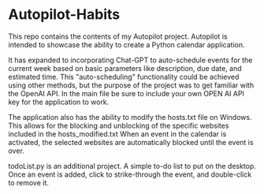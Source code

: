 # Autopilot-Habits

This repo contains the contents of my Autopilot project. Autopilot is intended to showcase the ability to create a Python calendar application. 

It has expanded to incorporating Chat-GPT to auto-schedule events for the current week based on basic parameters like description, due date, and estimated time. This "auto-scheduling" functionality could be achieved using other methods, but the purpose of the project was to get familiar with the OpenAI API. In the main file be sure to include your own OPEN AI API key for the application to work.

The application also has the ability to modify the hosts.txt file on Windows. This allows for the blocking and unblocking of the specific websites included in the hosts_modified.txt When an event in the calendar is activated, the selected websites are automatically blocked until the event is over.

todoList.py is an additional project. A simple to-do list to put on the desktop. Once an event is added, click to strike-through the event, and double-click to remove it.
